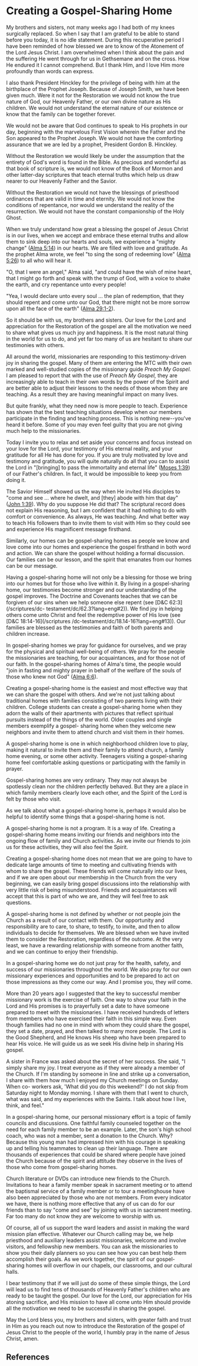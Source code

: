 # Creating a Gospel-Sharing Home

My brothers and sisters, not many weeks ago I had both of my knees surgically
replaced. So when I say that I am grateful to be able to stand before you
today, it is no idle statement. During this recuperative period I have been
reminded of how blessed we are to know of the Atonement of the Lord Jesus
Christ. I am overwhelmed when I think about the pain and the suffering He went
through for us in Gethsemane and on the cross. How He endured it I cannot
comprehend. But I thank Him, and I love Him more profoundly than words can
express.

I also thank President Hinckley for the privilege of being with him at the
birthplace of the Prophet Joseph. Because of Joseph Smith, we have been given
much. Were it not for the Restoration we would not know the true nature of
God, our Heavenly Father, or our own divine nature as His children. We would
not understand the eternal nature of our existence or know that the family can
be together forever.

We would not be aware that God continues to speak to His prophets in our day,
beginning with the marvelous First Vision wherein the Father and the Son
appeared to the Prophet Joseph. We would not have the comforting assurance
that we are led by a prophet, President Gordon B. Hinckley.

Without the Restoration we would likely be under the assumption that the
entirety of God's word is found in the Bible. As precious and wonderful as
that book of scripture is, we would not know of the Book of Mormon and other
latter-day scriptures that teach eternal truths which help us draw nearer to
our Heavenly Father and the Savior.

Without the Restoration we would not have the blessings of priesthood
ordinances that are valid in time and eternity. We would not know the
conditions of repentance, nor would we understand the reality of the
resurrection. We would not have the constant companionship of the Holy Ghost.

When we truly understand how great a blessing the gospel of Jesus Christ is in
our lives, when we accept and embrace these eternal truths and allow them to
sink deep into our hearts and souls, we experience a "mighty change" ([Alma
5:14](/scriptures/bofm/alma/5.14?lang=eng#13)) in our hearts. We are filled
with love and gratitude. As the prophet Alma wrote, we feel "to sing the song
of redeeming love" ([Alma 5:26](/scriptures/bofm/alma/5.26?lang=eng#25)) to
all who will hear it.

"O, that I were an angel," Alma said, "and could have the wish of mine heart,
that I might go forth and speak with the trump of God, with a voice to shake
the earth, and cry repentance unto every people!

"Yea, I would declare unto every soul ... the plan of redemption, that they
should repent and come unto our God, that there might not be more sorrow upon
all the face of the earth" ([Alma
29:1-2](/scriptures/bofm/alma/29.1-2?lang=eng#0)).

So it should be with us, my brothers and sisters. Our love for the Lord and
appreciation for the Restoration of the gospel are all the motivation we need
to share what gives us much joy and happiness. It is the most natural thing in
the world for us to do, and yet far too many of us are hesitant to share our
testimonies with others.

All around the world, missionaries are responding to this testimony-driven joy
in sharing the gospel. Many of them are entering the MTC with their own marked
and well-studied copies of the missionary guide _Preach My Gospel._ I am
pleased to report that with the use of _Preach My Gospel,_ they are
increasingly able to teach in their own words by the power of the Spirit and
are better able to adjust their lessons to the needs of those whom they are
teaching. As a result they are having meaningful impact on many lives.

But quite frankly, what they need now is more people to teach. Experience has
shown that the best teaching situations develop when our members participate
in the finding and teaching process. This is nothing new--you've heard it
before. Some of you may even feel guilty that you are not giving much help to
the missionaries.

Today I invite you to relax and set aside your concerns and focus instead on
your love for the Lord, your testimony of His eternal reality, and your
gratitude for all He has done for you. If you are truly motivated by love and
testimony and gratitude, you will quite naturally do all that you can to
assist the Lord in "[bringing] to pass the immortality and eternal life"
([Moses 1:39](/scriptures/pgp/moses/1.39?lang=eng#38)) of our Father's
children. In fact, it would be impossible to keep you from doing it.

The Savior Himself showed us the way when He invited His disciples to "come
and see ... where he dwelt, and [they] abode with him that day" ([John
1:39](/scriptures/nt/john/1.39?lang=eng#38)). Why do you suppose He did that?
The scriptural record does not explain His reasoning, but I am confident that
it had nothing to do with comfort or convenience. As always, He was teaching.
And what better way to teach His followers than to invite them to visit with
Him so they could see and experience His magnificent message firsthand.

Similarly, our homes can be gospel-sharing homes as people we know and love
come into our homes and experience the gospel firsthand in both word and
action. We can share the gospel without holding a formal discussion. Our
families can be our lesson, and the spirit that emanates from our homes can be
our message.

Having a gospel-sharing home will not only be a blessing for those we bring
into our homes but for those who live within it. By living in a gospel-sharing
home, our testimonies become stronger and our understanding of the gospel
improves. The Doctrine and Covenants teaches that we can be forgiven of our
sins when we help someone else repent (see [D&amp;C 62:3](/scriptures/dc-
testament/dc/62.3?lang=eng#2)). We find joy in helping others come unto Christ
and feel the redemptive power of His love (see [D&amp;C 18:14-16](/scriptures
/dc-testament/dc/18.14-16?lang=eng#13)). Our families are blessed as the
testimonies and faith of both parents and children increase.

In gospel-sharing homes we pray for guidance for ourselves, and we pray for
the physical and spiritual well-being of others. We pray for the people the
missionaries are teaching, for our acquaintances, and for those not of our
faith. In the gospel-sharing homes of Alma's time, the people would "join in
fasting and mighty prayer in behalf of the welfare of the souls of those who
knew not God" ([Alma 6:6](/scriptures/bofm/alma/6.6?lang=eng#5)).

Creating a gospel-sharing home is the easiest and most effective way that we
can share the gospel with others. And we're not just talking about traditional
homes with families consisting of two parents living with their children.
College students can create a gospel-sharing home when they adorn the walls of
their apartments with pictures that reflect spiritual pursuits instead of the
things of the world. Older couples and single members exemplify a gospel-
sharing home when they welcome new neighbors and invite them to attend church
and visit them in their homes.

A gospel-sharing home is one in which neighborhood children love to play,
making it natural to invite them and their family to attend church, a family
home evening, or some other activity. Teenagers visiting a gospel-sharing home
feel comfortable asking questions or participating with the family in prayer.

Gospel-sharing homes are very ordinary. They may not always be spotlessly
clean nor the children perfectly behaved. But they are a place in which family
members clearly love each other, and the Spirit of the Lord is felt by those
who visit.

As we talk about what a gospel-sharing home is, perhaps it would also be
helpful to identify some things that a gospel-sharing home is not.

A gospel-sharing home is not a program. It is a way of life. Creating a
gospel-sharing home means inviting our friends and neighbors into the ongoing
flow of family and Church activities. As we invite our friends to join us for
these activities, they will also feel the Spirit.

Creating a gospel-sharing home does not mean that we are going to have to
dedicate large amounts of time to meeting and cultivating friends with whom to
share the gospel. These friends will come naturally into our lives, and if we
are open about our membership in the Church from the very beginning, we can
easily bring gospel discussions into the relationship with very little risk of
being misunderstood. Friends and acquaintances will accept that this is part
of who we are, and they will feel free to ask questions.

A gospel-sharing home is not defined by whether or not people join the Church
as a result of our contact with them. Our opportunity and responsibility are
to care, to share, to testify, to invite, and then to allow individuals to
decide for themselves. We are blessed when we have invited them to consider
the Restoration, regardless of the outcome. At the very least, we have a
rewarding relationship with someone from another faith, and we can continue to
enjoy their friendship.

In a gospel-sharing home we do not just pray for the health, safety, and
success of our missionaries throughout the world. We also pray for our own
missionary experiences and opportunities and to be prepared to act on those
impressions as they come our way. And I promise you, they _will_ come.

More than 20 years ago I suggested that the key to successful member
missionary work is the exercise of faith. One way to show your faith in the
Lord and His promises is to prayerfully set a date to have someone prepared to
meet with the missionaries. I have received hundreds of letters from members
who have exercised their faith in this simple way. Even though families had no
one in mind with whom they could share the gospel, they set a date, prayed,
and then talked to many more people. The Lord is the Good Shepherd, and He
knows His sheep who have been prepared to hear His voice. He will guide us as
we seek His divine help in sharing His gospel.

A sister in France was asked about the secret of her success. She said, "I
simply share my joy. I treat everyone as if they were already a member of the
Church. If I'm standing by someone in line and strike up a conversation, I
share with them how much I enjoyed my Church meetings on Sunday. When co-
workers ask, 'What did you do this weekend?' I do not skip from Saturday night
to Monday morning. I share with them that I went to church, what was said, and
my experiences with the Saints. I talk about how I live, think, and feel."

In a gospel-sharing home, our personal missionary effort is a topic of family
councils and discussions. One faithful family counseled together on the need
for each family member to be an example. Later, the son's high school coach,
who was not a member, sent a donation to the Church. Why? Because this young
man had impressed him with his courage in speaking up and telling his
teammates to clean up their language. There are thousands of experiences that
could be shared where people have joined the Church because of the spirit and
attitude they observe in the lives of those who come from gospel-sharing
homes.

Church literature or DVDs can introduce new friends to the Church. Invitations
to hear a family member speak in sacrament meeting or to attend the baptismal
service of a family member or to tour a meetinghouse have also been
appreciated by those who are not members. From every indicator we have, there
is nothing more effective that any of us can do for our friends than to say
"come and see" by joining with us in sacrament meeting. Far too many do not
know they are welcome to worship with us.

Of course, all of us support the ward leaders and assist in making the ward
mission plan effective. Whatever our Church calling may be, we help priesthood
and auxiliary leaders assist missionaries, welcome and involve visitors, and
fellowship new members. You can ask the missionaries to show you their daily
planners so you can see how you can best help them accomplish their goals. As
we work together, the spirit of our gospel-sharing homes will overflow in our
chapels, our classrooms, and our cultural halls.

I bear testimony that if we will just do some of these simple things, the Lord
will lead us to find tens of thousands of Heavenly Father's children who are
ready to be taught the gospel. Our love for the Lord, our appreciation for His
atoning sacrifice, and His mission to have all come unto Him should provide
all the motivation we need to be successful in sharing the gospel.

May the Lord bless you, my brothers and sisters, with greater faith and trust
in Him as you reach out now to introduce the Restoration of the gospel of
Jesus Christ to the people of the world, I humbly pray in the name of Jesus
Christ, amen.

## References

